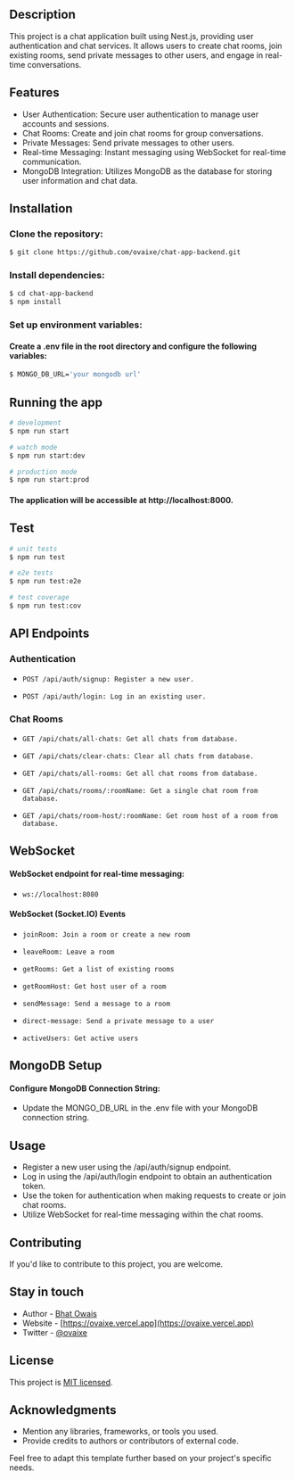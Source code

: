 ## Description

This project is a chat application built using Nest.js, providing user authentication and chat services. It allows users to create chat rooms, join existing rooms, send private messages to other users, and engage in real-time conversations.

## Features

- User Authentication: Secure user authentication to manage user accounts and sessions.
- Chat Rooms: Create and join chat rooms for group conversations.
- Private Messages: Send private messages to other users.
- Real-time Messaging: Instant messaging using WebSocket for real-time communication.
- MongoDB Integration: Utilizes MongoDB as the database for storing user information and chat data.

## Installation

### Clone the repository:

```bash
$ git clone https://github.com/ovaixe/chat-app-backend.git
```

### Install dependencies:

```bash
$ cd chat-app-backend
$ npm install
```

### Set up environment variables:
#### Create a .env file in the root directory and configure the following variables:

```bash
$ MONGO_DB_URL='your mongodb url'
```

## Running the app

```bash
# development
$ npm run start

# watch mode
$ npm run start:dev

# production mode
$ npm run start:prod
```

#### The application will be accessible at http://localhost:8000.

## Test

```bash
# unit tests
$ npm run test

# e2e tests
$ npm run test:e2e

# test coverage
$ npm run test:cov
```

## API Endpoints

### Authentication

-     POST /api/auth/signup: Register a new user.
-     POST /api/auth/login: Log in an existing user.

### Chat Rooms

-     GET /api/chats/all-chats: Get all chats from database.
-     GET /api/chats/clear-chats: Clear all chats from database.
-     GET /api/chats/all-rooms: Get all chat rooms from database.
-     GET /api/chats/rooms/:roomName: Get a single chat room from database.
-     GET /api/chats/room-host/:roomName: Get room host of a room from database.

## WebSocket

#### WebSocket endpoint for real-time messaging:

-     ws://localhost:8080

#### WebSocket (Socket.IO) Events

-     joinRoom: Join a room or create a new room
-     leaveRoom: Leave a room
-     getRooms: Get a list of existing rooms
-     getRoomHost: Get host user of a room
-     sendMessage: Send a message to a room
-     direct-message: Send a private message to a user
-     activeUsers: Get active users

## MongoDB Setup

#### Configure MongoDB Connection String:

- Update the MONGO_DB_URL in the .env file with your MongoDB connection string.

## Usage

- Register a new user using the /api/auth/signup endpoint.
- Log in using the /api/auth/login endpoint to obtain an authentication token.
- Use the token for authentication when making requests to create or join chat rooms.
- Utilize WebSocket for real-time messaging within the chat rooms.

## Contributing

If you'd like to contribute to this project, you are welcome.

## Stay in touch

- Author - [Bhat Owais](https://github.com/ovaixe)
- Website - [https://ovaixe.vercel.app](https://ovaixe.vercel.app)
- Twitter - [@ovaixe](https://twitter.com/ovaixe)

## License

This project is [MIT licensed](LICENSE).

## Acknowledgments

- Mention any libraries, frameworks, or tools you used.
- Provide credits to authors or contributors of external code.

Feel free to adapt this template further based on your project's specific needs.
